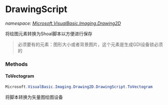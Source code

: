 ﻿# DrawingScript
_namespace: <a href="#" onClick="load('/docs/Microsoft.VisualBasic.Imaging.Drawing2D/index.md')">Microsoft.VisualBasic.Imaging.Drawing2D</a>_

将绘图元素转换为Shoal脚本以方便进行保存

> 
>  必须要有的元素：图形大小或者背景图片，这个元素是生成GDI设备锁必须的
>  


### Methods

#### ToVectogram
```csharp
Microsoft.VisualBasic.Imaging.Drawing2D.DrawingScript.ToVectogram
```
将脚本转换为矢量图绘图设备


